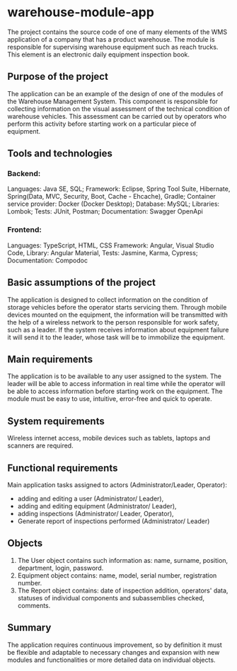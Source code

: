 # warehouse-module-app
 The project contains the source code of one of many elements of the WMS application of a company that has a product warehouse. The module is responsible for supervising warehouse equipment such as reach trucks. This element is an electronic daily equipment inspection book.

## Purpose of the project
The application can be an example of the design of one of the modules of the Warehouse Management System. This component is responsible for collecting information on the visual assessment of the technical condition of warehouse vehicles. This assessment can be carried out by operators who perform this activity before starting work on a particular piece of equipment.

## Tools and technologies
 
### Backend:
Languages: Java SE, SQL; 
Framework: Eclipse, Spring Tool Suite, Hibernate, Spring(Data, MVC, Security, Boot, Cache - Ehcache), Gradle; 
Container service provider: Docker (Docker Desktop);
Database: MySQL; 
Libraries: Lombok; 
Tests: JUnit, Postman;
Documentation: Swagger OpenApi

### Frontend:
Languages: TypeScript, HTML, CSS
Framework: Angular, Visual Studio Code, 
Library: Angular Material, 
Tests: Jasmine, Karma, Cypress;
Documentation: Compodoc


## Basic assumptions of the project
The application is designed to collect information on the condition of storage vehicles before the operator starts servicing them. Through mobile devices mounted on the equipment, the information will be transmitted with the help of a wireless network to the person responsible for work safety, such as a leader. If the system receives information about equipment failure it will send it to the leader, whose task will be to immobilize the equipment.

## Main requirements
The application is to be available to any user assigned to the system. The leader will be able to access information in real time while the operator will be able to access information before starting work on the equipment. The module must be easy to use, intuitive, error-free and quick to operate.

## System requirements
Wireless internet access, mobile devices such as tablets, laptops and scanners are required.

## Functional requirements
Main application tasks assigned to actors (Administrator/Leader, Operator):
- adding and editing a user (Administrator/ Leader),
- adding and editing equipment (Administrator/ Leader),
- adding inspections (Administrator/ Leader, Operator),
- Generate report of inspections performed (Administrator/ Leader)

## Objects 
1. The User object contains such information as: name, surname, position, department, login, password.
2. Equipment object contains: name, model, serial number, registration number.
3. The Report object contains: date of inspection addition, operators' data, statuses of individual components and subassemblies checked, comments.

## Summary
The application requires continuous improvement, so by definition it must be flexible and adaptable to necessary changes and expansion with new modules and functionalities or more detailed data on individual objects.
